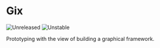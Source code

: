 Gix
====

![Unreleased](https://img.shields.io/badge/Status-Unreleased-red.svg?style=flat-square)
![Unstable](https://img.shields.io/badge/Status-Unstable-red.svg?style=flat-square)

Prototyping with the view of building a graphical framework.
